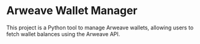 # Arweave Wallet Manager

This project is a Python tool to manage Arweave wallets, allowing users to fetch wallet balances using the Arweave API.
